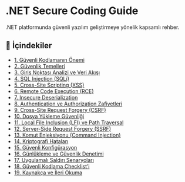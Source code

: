 # .NET Secure Coding Guide

.NET platformunda güvenli yazılım geliştirmeye yönelik kapsamlı rehber.

## 📘 İçindekiler

- [1. Güvenli Kodlamanın Önemi](1.%20Güvenli%20Kodlamanın%20Önemi.md)
- [2. Güvenlik Temelleri](2.%20Güvenlik%20Temelleri.md)
- [3. Giriş Noktası Analizi ve Veri Akışı](3.%20Giriş%20Noktası%20Analizi%20ve%20Veri%20Akışı.md)
- [4. SQL Injection (SQLi)](4.%20SQL%20Injection%20(SQLi).md)
- [5. Cross-Site Scripting (XSS)](5.%20Cross-Site%20Scripting%20(XSS).md)
- [6. Remote Code Execution (RCE)](6.%20Remote%20Code%20Execution%20(RCE).md)
- [7. Insecure Deserialization](7.%20Insecure%20Deserialization.md)
- [8. Authentication ve Authorization Zafiyetleri](8.%20Authentication%20ve%20Authorization%20Zafiyetleri.md)
- [9. Cross-Site Request Forgery (CSRF)](9.%20Cross-Site%20Request%20Forgery%20(CSRF).md)
- [10. Dosya Yükleme Güvenliği](10.%20Dosya%20Yükleme%20Güvenliği.md)
- [11. Local File Inclusion (LFI) ve Path Traversal](11.%20Local%20File%20Inclusion%20(LFI)%20ve%20Path%20Traversal.md)
- [12. Server-Side Request Forgery (SSRF)](12.%20Server-Side%20Request%20Forgery%20(SSRF).md)
- [13. Komut Enjeksiyonu (Command Injection)](13.%20Komut%20Enjeksiyonu%20(Command%20Injection).md)
- [14. Kriptografi Hataları](14.%20Kriptografi%20Hataları.md)
- [15. Güvenli Konfigürasyon](15.%20Güvenli%20Konfigürasyon.md)
- [16. Günlükleme ve Güvenlik Denetimi](16.%20Günlükleme%20ve%20Güvenlik%20Denetimi.md)
- [17. Uygulamalı Saldırı Senaryoları](17.%20Uygulamalı%20Saldırı%20Senaryoları.md)
- [18. Güvenli Kodlama Checklist’i](18.%20Güvenli%20Kodlama%20Checklist’i.md)
- [19. Kaynakça ve İleri Okuma](19.%20Kaynakça%20ve%20İleri%20Okuma.md)

